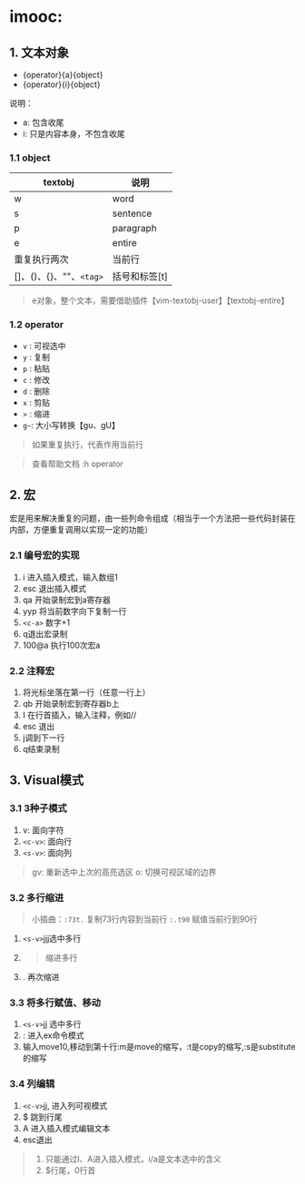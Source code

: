 # imooc:

## 1. 文本对象

- {operator}{a}{object}
- {operator}{i}{object}


说明：

+ a: 包含收尾
+ i: 只是内容本身，不包含收尾

### 1.1 object

| textobj                        |     说明                |
| ----------                     |  -------                |
| w                              |     word                |
| s                              |     sentence            |
| p                              |     paragraph           |
| e                              |     entire              |
| 重复执行两次                   |     当前行              |
| []、()、{}、""、`<tag>`        |     括号和标签[t]       |



> e对象，整个文本，需要借助插件【vim-textobj-user】【textobj-entire】


### 1.2 operator

- `v` : 可视选中
- `y` : 复制
- `p` : 粘贴
- `c` : 修改
- `d` : 删除
- `x` : 剪贴
- `>` : 缩进
- `g~`: 大小写转换【gu、gU】

> 如果重复执行，代表作用当前行

> 查看帮助文档 :h operator

## 2. 宏

宏是用来解决重复的问题，由一些列命令组成（相当于一个方法把一些代码封装在内部，方便重复调用以实现一定的功能）

### 2.1 编号宏的实现

1. i 进入插入模式，输入数组1
2. esc 退出插入模式
3. qa 开始录制宏到a寄存器
4. yyp 将当前数字向下复制一行
5. `<c-a>` 数字+1
6. q退出宏录制
7. 100@a 执行100次宏a



### 2.2 注释宏

1. 将光标坐落在第一行（任意一行上）
2. qb 开始录制宏到寄存器b上
3. I 在行首插入，输入注释，例如//
4. esc 退出
5. j调到下一行
6. q结束录制


## 3. Visual模式

### 3.1 3种子模式

1. v: 面向字符
2. `<c-v>`: 面向行
3. `<s-v>`: 面向列

> gv: 重新选中上次的高亮选区
> o: 切换可视区域的边界

### 3.2 多行缩进

> 小插曲：`:73t.` 复制73行内容到当前行
> `:.t90` 赋值当前行到90行


1. `<s-v>`jjj选中多行
2. > 缩进多行
3. . 再次缩进


### 3.3 将多行赋值、移动

1. `<s-v>`jj 选中多行
2. : 进入ex命令模式
3. 输入move10,移动到第十行:m是move的缩写，:t是copy的缩写,:s是substitute的缩写


### 3.4 列编辑

1. `<c-v>`jj, 进入列可视模式
2. $ 跳到行尾
3. A 进入插入模式编辑文本
4. esc退出

> 1. 只能通过I、A进入插入模式，i/a是文本选中的含义
> 2. $行尾，0行首














